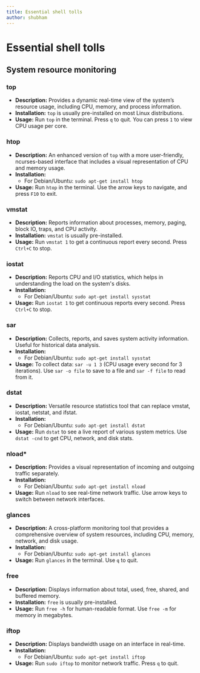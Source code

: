 ```yaml
---
title: Essential shell tolls 
author: shubham
---
```


# Essential shell tolls

## System resource monitoring

### top
- **Description:** Provides a dynamic real-time view of the system’s resource usage, including CPU, memory, and process information.
- **Installation:** `top` is usually pre-installed on most Linux distributions.
- **Usage:** Run `top` in the terminal. Press `q` to quit. You can press `1` to view CPU usage per core.

### htop
- **Description:** An enhanced version of `top` with a more user-friendly, ncurses-based interface that includes a visual representation of CPU and memory usage.
- **Installation:** 
  - For Debian/Ubuntu: `sudo apt-get install htop`
- **Usage:** Run `htop` in the terminal. Use the arrow keys to navigate, and press `F10` to exit.

### vmstat
- **Description:** Reports information about processes, memory, paging, block IO, traps, and CPU activity.
- **Installation:** `vmstat` is usually pre-installed.
- **Usage:** Run `vmstat 1` to get a continuous report every second. Press `Ctrl+C` to stop.

### iostat
- **Description:** Reports CPU and I/O statistics, which helps in understanding the load on the system's disks.
- **Installation:** 
  - For Debian/Ubuntu: `sudo apt-get install sysstat`
- **Usage:** Run `iostat 1` to get continuous reports every second. Press `Ctrl+C` to stop.

### sar
- **Description:** Collects, reports, and saves system activity information. Useful for historical data analysis.
- **Installation:** 
  - For Debian/Ubuntu: `sudo apt-get install sysstat`
- **Usage:** To collect data: `sar -u 1 3` (CPU usage every second for 3 iterations). Use `sar -o file` to save to a file and `sar -f file` to read from it.

### dstat
- **Description:** Versatile resource statistics tool that can replace vmstat, iostat, netstat, and ifstat.
- **Installation:** 
  - For Debian/Ubuntu: `sudo apt-get install dstat`
- **Usage:** Run `dstat` to see a live report of various system metrics. Use `dstat -cnd` to get CPU, network, and disk stats.

### nload*
- **Description:** Provides a visual representation of incoming and outgoing traffic separately.
- **Installation:** 
  - For Debian/Ubuntu: `sudo apt-get install nload`
- **Usage:** Run `nload` to see real-time network traffic. Use arrow keys to switch between network interfaces.

### glances
- **Description:** A cross-platform monitoring tool that provides a comprehensive overview of system resources, including CPU, memory, network, and disk usage.
- **Installation:** 
  - For Debian/Ubuntu: `sudo apt-get install glances`
- **Usage:** Run `glances` in the terminal. Use `q` to quit.

### free
- **Description:** Displays information about total, used, free, shared, and buffered memory.
- **Installation:** `free` is usually pre-installed.
- **Usage:** Run `free -h` for human-readable format. Use `free -m` for memory in megabytes.

### iftop
- **Description:** Displays bandwidth usage on an interface in real-time.
- **Installation:** 
  - For Debian/Ubuntu: `sudo apt-get install iftop`
- **Usage:** Run `sudo iftop` to monitor network traffic. Press `q` to quit.

